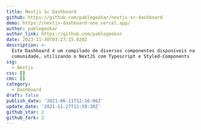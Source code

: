 ```yaml
---
title: Nextjs Sc Dashboard
github: https://github.com/pablogeokar/nextjs-sc-dashboard
demo: https://nextjs-dashboard-one.vercel.app/
author: pablogeokar
author_link: https://github.com/pablogeokar
date: 2023-11-30T03:27:15.020Z
description: >-
  Este Dashboard é um compilado de diversos componentes disponíveis na
  comunidade, utilizando o NextJS com Typescript e Styled-Components
ssg:
  - Nextjs
css: []
cms: []
category:
  - Dashboard
draft: false
publish_date: '2021-06-11T12:16:06Z'
update_date: '2021-11-27T11:59:30Z'
github_star: 2
github_fork: 2
---
```


